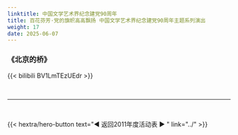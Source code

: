 ```yaml
---
linktitle: 中国文学艺术界纪念建党90周年
title: 百花芬芳·党的旗帜高高飘扬 中国文学艺术界纪念建党90周年主题系列演出
weight: 17
date: 2025-06-07
---
```


### 《北京的桥》

{{< bilibili BV1LmTEzUEdr >}}


<br>
<hr>
<br>

{{< hextra/hero-button text="◀ 返回2011年度活动表 ▶ " link="../" >}}